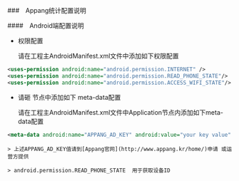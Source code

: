 ###　Appang统计配置说明

####　Android端配置说明

* 权限配置

    请在工程主AndroidManifest.xml文件中添加如下权限配置
```xml
<uses-permission android:name="android.permission.INTERNET" /> 
<uses-permission android:name="android.permission.READ_PHONE_STATE"/> 
<uses-permission android:name="android.permission.ACCESS_WIFI_STATE"/>
```

* 请砸<Application /> 节点中添加如下 meta-data配置

    请在工程主AndroidManifest.xml文件中Application节点内添加如下meta-data配置
```xml
<meta-data android:name="APPANG_AD_KEY" android:value="your key value" />
```
    > 上述APPANG_AD_KEY值请到[Appang官网](http://www.appang.kr/home/)申请 或运营方提供

    > android.permission.READ_PHONE_STATE  用于获取设备ID